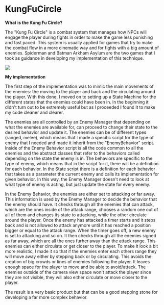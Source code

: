 # KungFuCircle

**What is the Kung Fu Circle?**

The "Kung Fu Circle" is a combat system that manages how NPCs will engage the player during fights in order to make the game less punishing and fast paced. 
This system is usually applied for games that try to make the combat flow in a more cinematic way and for fights with a big amount of enemies.
Spiderman and Batman Arkham Asylum are the two games that I took as guidance in developing my implementation of this technique.

![](https://github.com/ariannalopreiato/KungFuCircle/blob/main/Media/Final.gif)


**My implementation**

The first step of the implementation was to mimic the main movements of the enemies: the moving to the player and back and the circulating around the player.
With this done, I moved on to setting up a State Machine for the different states that the enemies could have been in.
In the beginning it didn't turn out to be extremely useful but as I proceeded I found it to make my code cleaner and clearer.

The enemies are all controlled by an Enemy Manager that depending on what the enemies are available for, can proceed to change their state to the desired behavior and update it.
The enemies can be of different types (ranged, melee), which means that I made a specific script for the type of enemy that I needed and made it inherit from the "EnemyBehavior" script.
Inside of the Enemy Behavior script is all the code common to all the enemies and the abstract classes that refer to the behaviors called depending on the state the enemy is in.
The behaviors are specific to the type of enemy, which means that in the script for it, there will be a definition for each behavior.
In the State script there is a definition for each behavior that takes as a parameter the current enemy and calls its implementation for given behavior. In this way, the Enemy Manager doesn't need to look at what type of enemy is acting, but just update the state for every enemy.

In the Enemy Behavior, the enemies are either set to attacking or far away. This information is used by the Enemy Manager to decide the behavior that the enemy should have.
It checks through all the enemies that can attack, which are the ones inside of the attack range, chooses a random one out of all of them and changes its state to attacking, while the other circulate around the player.
Once the enemy has attacked a timer starts and it steps back and is not allowed to attack anymore until it has reached a position bigger or equal to the attack range.
When the timer goes off, a new enemy is set to attacking and so on.
It then checks through all the enemies signed as far away, which are all the ones furher away than the attack range. This enemies can either circulate or get closer to the player.
To make it look a bit more realistic, I made it so that if the enemies enter each others range they will move away either by stepping back or by circulating. This avoids the creation of big crowds or lines of enemies following the player. It leaves enough space for the player to move and be able to avoid/attack.
The enemies outside of the camera view space won't attack the player since they are not visible, they will also either circulate or move closer to the player.

The result is a very basic product but that can be a good stepping stone for developing a far more complex behavior.

